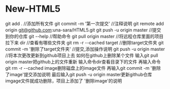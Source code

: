 # New-HTML5
git add . //添加所有文件
git commit -m '第一次提交' //注释说明
git remote add origin git@github.com:una-sara/HTML5.git
git push -u origin master //提交到你的仓库
git --help //帮助命令
git pull origin master //将远程仓库里面的项目拉下来
dir //查看有哪些文件夹
git rm -r --cached target //删除target文件夹
git commit -m '删除了target文件夹' //提交,添加操作说明
git push -u origin master //将本次更改更新到github项目上去
如何在github上删除某个文件
输入git pull origin master把github上的文件重新
输入命令dir查看目录下的文件
再输入命令git rm -r --cached image删除磁盘上的image文件
再输入git commit -m '删除了image'提交添加说明
最后输入git push -u origin master更新github仓库
imgage文件就成功删除，项目上添加了 '删除image'的说明
